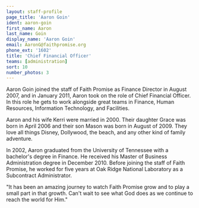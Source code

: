 ```yaml
---
layout: staff-profile
page_title: 'Aaron Goin'
ident: aaron-goin
first_name: Aaron
last_name: Goin
display_name: 'Aaron Goin'
email: AaronG@faithpromise.org
phone_ext: '1602'
title: 'Chief Financial Officer'
teams: [administration]
sort: 10
number_photos: 3
---
```


Aaron Goin joined the staff of Faith Promise as Finance Director in August 2007, and in January 2011, Aaron took on the role of Chief Financial Officer. In this role he gets to work alongside great teams in Finance, Human Resources, Information Technology, and Facilities.

Aaron and his wife Kerri were married in 2000. Their daughter Grace was born in April 2006 and their son Mason was born in August of 2009. They love all things Disney, Dollywood, the beach, and any other kind of family adventure.

In 2002, Aaron graduated from the University of Tennessee with a bachelor's degree in Finance. He received his Master of Business Administration degree in December 2010. Before joining the staff of Faith Promise, he worked for five years at Oak Ridge National Laboratory as a Subcontract Administrator.

"It has been an amazing journey to watch Faith Promise grow and to play a small part in that growth. Can't wait to see what God does as we continue to reach the world for Him."